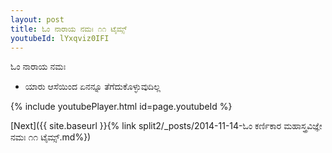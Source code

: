 ```yaml
---
layout: post
title: ಓಂ ನಾರಾಯ ನಮಃ ೧೧ ಟೈಮ್ಸ್
youtubeId: lYxqviz0IFI
---
```

 
 
 ಓಂ ನಾರಾಯ ನಮಃ  
 
 -  ಯಾರು ಆಸೆಯಿಂದ ಏನನ್ನೂ ತೆಗೆದುಕೊಳ್ಳುವುದಿಲ್ಲ 
 
  
 
  
 
 
 
 
 
 


{% include youtubePlayer.html id=page.youtubeId %}
 
[Next]({{ site.baseurl }}{% link  split2/_posts/2014-11-14-ಓಂ ಕರ್ಣಿಕಾರ ಮಹಾಸ್ತ್ರವಿಜ್ಞೇ ನಮಃ ೧೧ ಟೈಮ್ಸ್.md%})
 

